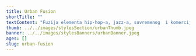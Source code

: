 ```yaml
---
title: Urban Fusion
shortTitle: ""
textContent: "Fuzija elementa hip-hop-a, jazz-a, suvremenog  i komercijalnog plesa stvara ovaj snažan, fizički zahtjevan i dinamičan plesni stil. Karakterizira ga naglašena ekspresija i jedinstvenost pokreta, tako da svaka nova koreografija predstavlja svijet za sebe. Urban fusion stil su popularizirale MTV zvijezde u svojim spotovima, a  izvodi se uz poznatu urbanu glazbu popularnih i modernih vremena."
thumb: ../../images/stylesSection/urbanThumb.jpeg
banner: ../../images/stylesBanners/urbanBanner.jpeg
ages: []
slug: urban-fusion
---
```

